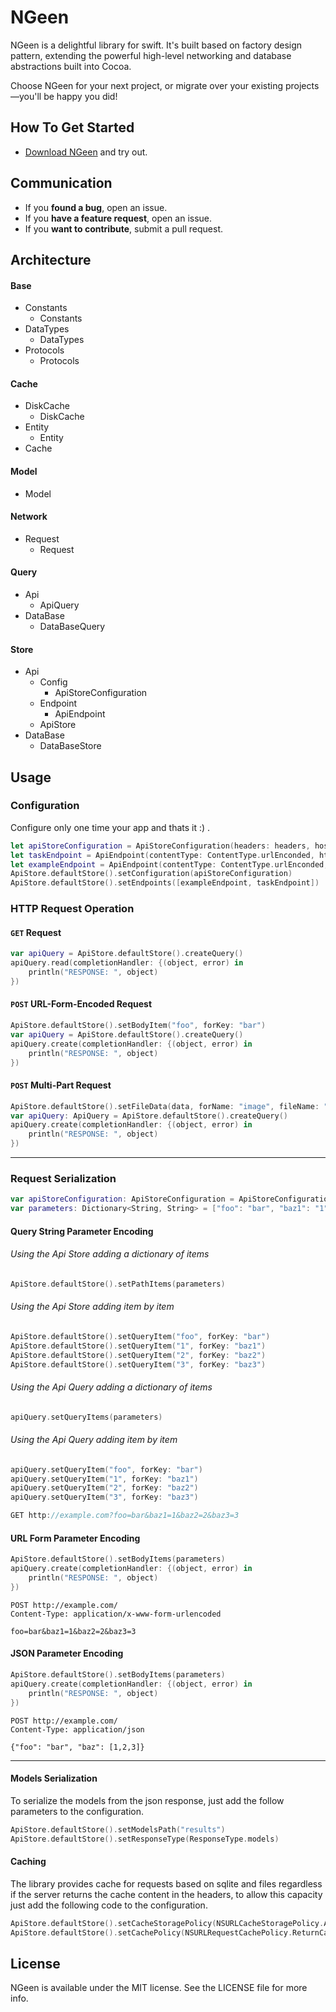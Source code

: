 NGeen
=====

NGeen is a delightful library for swift. It's built based on factory design pattern, extending the powerful high-level networking and database abstractions built into Cocoa.

Choose NGeen for your next project, or migrate over your existing projects—you'll be happy you did!

## How To Get Started

- [Download NGeen](https://github.com/NGeenLibraries/NGeen/archive/master.zip) and try out.

## Communication

- If you **found a bug**, open an issue.
- If you **have a feature request**, open an issue.
- If you **want to contribute**, submit a pull request.

## Architecture

#### Base
- Constants
	- Constants
- DataTypes
	- DataTypes
- Protocols
	- Protocols	

#### Cache
- DiskCache
	- DiskCache
- Entity
	- Entity
- Cache

#### Model

- Model

#### Network
- Request	
	- Request

#### Query
- Api	
	- ApiQuery
- DataBase	
	- DataBaseQuery

#### Store
- Api	
	- Config
		- ApiStoreConfiguration	
	- Endpoint
		- ApiEndpoint
	- ApiStore
- DataBase	
	- DataBaseStore

## Usage

### Configuration

Configure only one time your app and thats it :) .

```swift 
let apiStoreConfiguration = ApiStoreConfiguration(headers: headers, host: "example.com", httpProtocol: "https")
let taskEndpoint = ApiEndpoint(contentType: ContentType.urlEnconded, httpMethod: HttpMethod.post, path: "/1/classes/Task")
let exampleEndpoint = ApiEndpoint(contentType: ContentType.urlEnconded, httpMethod: HttpMethod.post, path: "/1/classes/Example")
ApiStore.defaultStore().setConfiguration(apiStoreConfiguration)
ApiStore.defaultStore().setEndpoints([exampleEndpoint, taskEndpoint])
```

### HTTP Request Operation 

#### `GET` Request

```swift 
var apiQuery = ApiStore.defaultStore().createQuery()
apiQuery.read(completionHandler: {(object, error) in
	println("RESPONSE: ", object)
})
```

#### `POST` URL-Form-Encoded Request

```swift
ApiStore.defaultStore().setBodyItem("foo", forKey: "bar")
var apiQuery = ApiStore.defaultStore().createQuery()
apiQuery.create(completionHandler: {(object, error) in
	println("RESPONSE: ", object)
})
```

#### `POST` Multi-Part Request

```swift
ApiStore.defaultStore().setFileData(data, forName: "image", fileName: "image.jpg", mimeType: "image/jpg")
var apiQuery: ApiQuery = ApiStore.defaultStore().createQuery()
apiQuery.create(completionHandler: {(object, error) in
	println("RESPONSE: ", object)
})
```

---

### Request Serialization

```swift
var apiStoreConfiguration: ApiStoreConfiguration = ApiStoreConfiguration(headers: headers, host: "example.com", httpProtocol: "http")
var parameters: Dictionary<String, String> = ["foo": "bar", "baz1": "1", "baz2": "2", "baz3": "3"]
```

#### Query String Parameter Encoding

###### Using the Api Store adding a dictionary of items

```swift
ApiStore.defaultStore().setPathItems(parameters)
```
###### Using the Api Store adding item by item

```swift
ApiStore.defaultStore().setQueryItem("foo", forKey: "bar")
ApiStore.defaultStore().setQueryItem("1", forKey: "baz1")
ApiStore.defaultStore().setQueryItem("2", forKey: "baz2")
ApiStore.defaultStore().setQueryItem("3", forKey: "baz3") 
```
###### Using the Api Query adding a dictionary of items

```swift
apiQuery.setQueryItems(parameters)
```

###### Using the Api Query adding item by item

```swift
apiQuery.setQueryItem("foo", forKey: "bar")
apiQuery.setQueryItem("1", forKey: "baz1")
apiQuery.setQueryItem("2", forKey: "baz2")
apiQuery.setQueryItem("3", forKey: "baz3")
```
```swift
GET http://example.com?foo=bar&baz1=1&baz2=2&baz3=3
```

#### URL Form Parameter Encoding

```swift
ApiStore.defaultStore().setBodyItems(parameters)
apiQuery.create(completionHandler: {(object, error) in
	println("RESPONSE: ", object)
})
```

    POST http://example.com/
    Content-Type: application/x-www-form-urlencoded

    foo=bar&baz1=1&baz2=2&baz3=3

#### JSON Parameter Encoding

```swift 
ApiStore.defaultStore().setBodyItems(parameters)
apiQuery.create(completionHandler: {(object, error) in
	println("RESPONSE: ", object)
})
```

    POST http://example.com/
    Content-Type: application/json

    {"foo": "bar", "baz": [1,2,3]}

---

#### Models Serialization

To serialize the models from the json response, just add the follow parameters to the configuration.

```swift 
ApiStore.defaultStore().setModelsPath("results")
ApiStore.defaultStore().setResponseType(ResponseType.models)
```
#### Caching

The library provides cache for requests based on sqlite and files regardless if the server returns the cache content in the headers, to allow this capacity just add the following code to the configuration.

```swift 
ApiStore.defaultStore().setCacheStoragePolicy(NSURLCacheStoragePolicy.Allowed)
ApiStore.defaultStore().setCachePolicy(NSURLRequestCachePolicy.ReturnCacheDataElseLoad)
```


## License

NGeen is available under the MIT license. See the LICENSE file for more info.